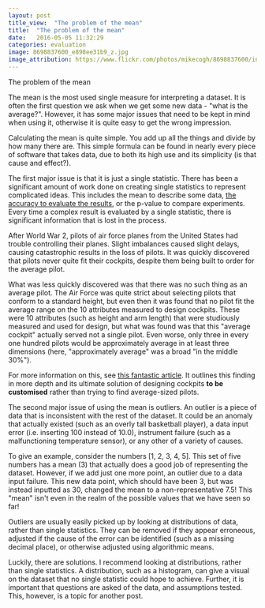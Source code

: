 ```yaml
---
layout: post
title_view:  "The problem of the mean"
title:  "The problem of the mean"
date:   2016-05-05 11:32:29
categories: evaluation
image: 8698837600_e898ee31b9_z.jpg
image_attribution: https://www.flickr.com/photos/mikecogh/8698837600/in/photolist-efFPmC-e3oS1v-7BDwm7-e3ugwb-4iBVma-arjonn-m2s7Q-4w9zHP-khjpe-799Zt-bUWYkD-uES81-7zgeh8-4r6zAz-qQWacK-bnrbrs-cLbsaQ-bnraqU-bAm2n4-4Hab69-91YUFS-bAm3LT-bAm4ge-bAm4vV-bAm3fr-bnr9ZQ-aqhCH8-bAm2Jk-bnrchw-bAm4p8-bnr9SG-4qSujn-bnrbyS-bnraQ7-bAm3Ut-645rW7-bAm4ER-ottoNn-bnrazf-pTW2dC-bnraVW-bAm54p-bAm3Cg-bAm4VD-bnrcGh-9P47VM-7LnoZK-aCEzRP-qyvNKi-6ib1W5
---
```

The problem of the mean

The mean is the most used single measure for interpreting a dataset.
It is often the first question we ask when we get some new data - "what is the average?".
However, it has some major issues that need to be kept in mind when using it, otherwise it is quite easy to get the wrong impression.

Calculating the mean is quite simple. You add up all the things and divide by how many there are.
This simple formula can be found in nearly every piece of software that takes data, due to both its high use and its simplicity (is that cause and effect?).

The first major issue is that it is just a single statistic.
There has been a significant amount of work done on creating single statistics to represent complicated ideas.
This includes the mean to describe some data, <a href="http://www.datapipeline.com.au/evaluation/2016/03/24/evaluation-is-hard.html">the accuracy to evaluate the results</a>, or the p-value to compare experiments.
Every time a complex result is evaluated by a single statistic, there is significant information that is lost in the process.

 

After World War 2, pilots of air force planes from the United States had trouble controlling their planes.
Slight imbalances caused slight delays, causing catastrophic results in the loss of pilots.
It was quickly discovered that pilots never quite fit their cockpits, despite them being built to order for the average pilot.

What was less quickly discovered was that there was no such thing as an average pilot.
The Air Force was quite strict about selecting pilots that conform to a standard height, but even then it was found that no pilot fit the average range on the 10 attributes measured to design cockpits.
These were 10 attributes (such as height and arm length) that were studiously measured and used for design, but what was found was that this "average cockpit" actually served not a single pilot.
Even worse, only three in every one hundred pilots would be approximately average in at least three dimensions (here, "approximately average" was a broad "in the middle 30%").

For more information on this, see [this fantastic article](https://www.thestar.com/news/insight/2016/01/16/when-us-air-force-discovered-the-flaw-of-averages.html).
It outlines this finding in more depth and its ultimate solution of designing cockpits **to be customised** rather than trying to find average-sized pilots.


The second major issue of using the mean is outliers.
An outlier is a piece of data that is inconsistent with the rest of the dataset. 
It could be an anomaly that actually existed (such as an overly tall basketball player), a data input error (i.e. inserting 100 instead of 10.0), instrument failure (such as a malfunctioning temperature sensor), or any other of a variety of causes.

To give an example, consider the numbers [1, 2, 3, 4, 5].
This set of five numbers has a mean (3) that actually does a good job of representing the dataset.
However, if we add just one more point, an outlier due to a data input failure.
This new data point, which should have been 3, but was instead inputted as 30, changed the mean to a non-representative 7.5!
This "mean" isn't even in the realm of the possible values that we have seen so far!

Outliers are usually easily picked up by looking at distributions of data, rather than single statistics.
They can be removed if they appear erroneous, adjusted if the cause of the error can be identified (such as a missing decimal place), or otherwise adjusted using algorithmic means.

Luckily, there are solutions.
I recommend looking at distributions, rather than single statistics.
A distribution, such as a histogram, can give a visual on the dataset that no single statistic could hope to achieve.
Further, it is important that questions are asked of the data, and assumptions tested.
This, however, is a topic for another post.
